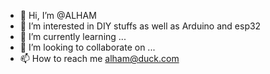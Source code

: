 - 👋 Hi, I’m @ALHAM
- 👀 I’m interested in DIY stuffs as well as Arduino and esp32
- 🌱 I’m currently learning ...
- 💞️ I’m looking to collaborate on ...
- 📫 How to reach me alham@duck.com

<!---
MrALHAM/MrALHAM is a ✨ special ✨ repository because its `README.md` (this file) appears on your GitHub profile.
You can click the Preview link to take a look at your changes.
--->
